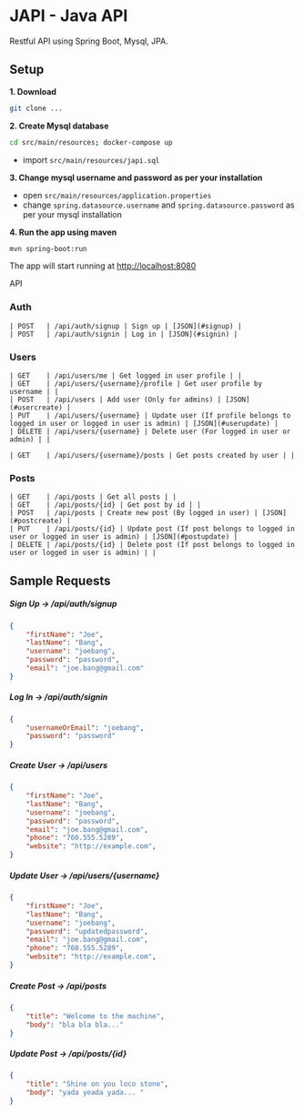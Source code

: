 # JAPI - Java API

Restful API using Spring Boot, Mysql, JPA.

## Setup

**1. Download**

```bash
git clone ...
```

**2. Create Mysql database**
```bash
cd src/main/resources; docker-compose up
```
- import `src/main/resources/japi.sql`

**3. Change mysql username and password as per your installation**

+ open `src/main/resources/application.properties`
+ change `spring.datasource.username` and `spring.datasource.password` as per your mysql installation

**4. Run the app using maven**

```bash
mvn spring-boot:run
```
The app will start running at <http://localhost:8080>


API

### Auth
```
| POST   | /api/auth/signup | Sign up | [JSON](#signup) |
| POST   | /api/auth/signin | Log in | [JSON](#signin) |
```
### Users
```
| GET    | /api/users/me | Get logged in user profile | |
| GET    | /api/users/{username}/profile | Get user profile by username | |
| POST   | /api/users | Add user (Only for admins) | [JSON](#usercreate) |
| PUT    | /api/users/{username} | Update user (If profile belongs to logged in user or logged in user is admin) | [JSON](#userupdate) |
| DELETE | /api/users/{username} | Delete user (For logged in user or admin) | |

| GET    | /api/users/{username}/posts | Get posts created by user | |
```
### Posts
```
| GET    | /api/posts | Get all posts | |
| GET    | /api/posts/{id} | Get post by id | |
| POST   | /api/posts | Create new post (By logged in user) | [JSON](#postcreate) |
| PUT    | /api/posts/{id} | Update post (If post belongs to logged in user or logged in user is admin) | [JSON](#postupdate) |
| DELETE | /api/posts/{id} | Delete post (If post belongs to logged in user or logged in user is admin) | |
```

## Sample Requests

##### Sign Up -> /api/auth/signup</a>
```json
{
	"firstName": "Joe",
	"lastName": "Bang",
	"username": "joebang",
	"password": "password",
	"email": "joe.bang@gmail.com"
}
```

##### Log In -> /api/auth/signin</a>
```json
{
	"usernameOrEmail": "joebang",
	"password": "password"
}
```

##### Create User -> /api/users</a>
```json
{
	"firstName": "Joe",
	"lastName": "Bang",
	"username": "joebang",
	"password": "password",
	"email": "joe.bang@gmail.com",
	"phone": "760.555.5289",
	"website": "http://example.com",
}
```

##### Update User -> /api/users/{username}</a>
```json
{
	"firstName": "Joe",
	"lastName": "Bang",
	"username": "joebang",
	"password": "updatedpassword",
	"email": "joe.bang@gmail.com",
	"phone": "760.555.5289",
	"website": "http://example.com",
}
```

##### <a id="postcreate">Create Post -> /api/posts</a>
```json
{
	"title": "Welcome to the machine",
	"body": "bla bla bla..."
}
```

##### <a id="postupdate">Update Post -> /api/posts/{id}</a>
```json
{
	"title": "Shine on you loco stone",
	"body": "yada yeada yada... "
}
```


